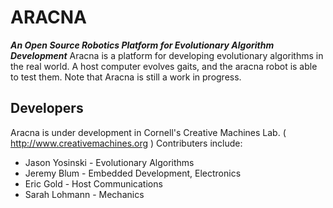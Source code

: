 ARACNA
======
**_An Open Source Robotics Platform for Evolutionary Algorithm Development_**
Aracna is a platform for developing evolutionary algorithms in the real world.  A host computer evolves gaits, and the aracna robot is able to test them.  Note that Aracna is still a work in progress.

Developers
----------
Aracna is under development in Cornell's Creative Machines Lab. ( http://www.creativemachines.org )
Contributers include:
* Jason Yosinski - Evolutionary Algorithms
* Jeremy Blum -    Embedded Development, Electronics
* Eric Gold -      Host Communications
* Sarah Lohmann -  Mechanics
